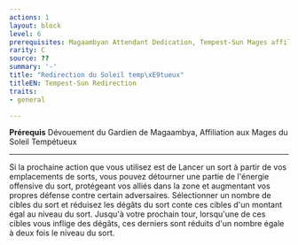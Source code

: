 ```yaml
---
actions: 1
layout: block
level: 6
prerequisites: Magaambyan Attendant Dedication, Tempest-Sun Mages affiliation
rarity: C
source: ??
summary: '-'
title: "Redirection du Soleil temp\xE9tueux"
titleEN: Tempest-Sun Redirection
traits:
- general

---
```


<p><span id="ctl00_MainContent_DetailedOutput"><strong>Prérequis</strong> Dévouement du Gardien de Magaambya, Affiliation aux Mages du Soleil Tempétueux<br></span></p>
<hr>
<p>Si la prochaine action que vous utilisez est de Lancer un sort à partir de vos emplacements de sorts, vous pouvez détourner une partie de l'énergie offensive du sort, protégeant vos alliés dans la zone et augmentant vos propres défense contre certain adversaires. Sélectionner un nombre de cibles du sort et réduisez les dégâts du sort conte ces cibles d'un montant égal au niveau du sort. Jusqu'à votre prochain tour, lorsqu'une de ces cibles vous inflige des dégâts, ces derniers sont réduits d'un nombre égale à deux fois le niveau du sort.&nbsp;</p>